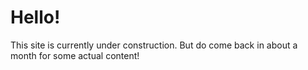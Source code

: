 # Hello!

This site is currently under construction. But do come back in about a month for some actual content!
